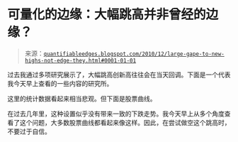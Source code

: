 <!--yml

分类：未分类

date: 2024-05-18 09:02:27

-->

# 可量化的边缘：大幅跳高并非曾经的边缘？

> 来源：[`quantifiableedges.blogspot.com/2010/12/large-gape-to-new-highs-not-edge-they.html#0001-01-01`](http://quantifiableedges.blogspot.com/2010/12/large-gape-to-new-highs-not-edge-they.html#0001-01-01)

过去我通过多项研究展示了，大幅跳高创新高往往会在当天回调。下面是一个代表我今天早上查看的一些内容的研究所。

这里的统计数据看起来相当悲观。但下面是股票曲线。

在过去几年里，这种设置似乎没有带来一致的下跌走势。我今天早上从多个角度查看了这个问题，大多数股票曲线都看起来像这样。因此，在尝试做空这个跳高时，不要过于自信。

